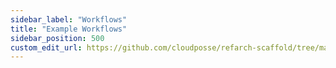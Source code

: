```yaml
---
sidebar_label: "Workflows"
title: "Example Workflows"
sidebar_position: 500
custom_edit_url: https://github.com/cloudposse/refarch-scaffold/tree/main/docs/docs/setup/workflows/workflows.md
---
```


